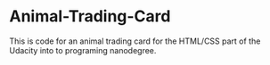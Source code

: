 # Animal-Trading-Card
This is code for an animal trading card for the HTML/CSS part of the Udacity into to programing nanodegree.

